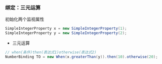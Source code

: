 ### 绑定：三元运算

初始化两个监视属性

```java
SimpleIntegerProperty x = new SimpleIntegerProperty(1);  
SimpleIntegerProperty y = new SimpleIntegerProperty(2);
```

* 三元运算
  
```java
// when(条件)then(表达式1)otherwise(表达式2)
NumberBinding TO = new When(x.greaterThan(y)).then(10).otherwise(20);
```
